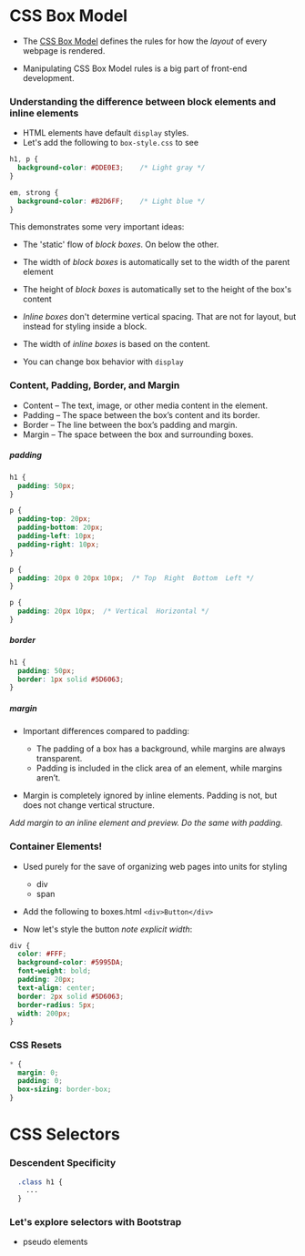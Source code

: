 # CSS Box Model

* The [CSS Box Model](https://www.w3schools.com/css/css_boxmodel.asp) defines the rules for how the *layout* of every webpage is rendered.

* Manipulating CSS Box Model rules is a big part of front-end development.

### Understanding the difference between block elements and inline elements

* HTML elements have default `display` styles.
* Let's add the following to `box-style.css` to see

```css
h1, p {
  background-color: #DDE0E3;    /* Light gray */
}

em, strong {
  background-color: #B2D6FF;    /* Light blue */
}
```

This demonstrates some very important ideas:
  * The 'static' flow of *block boxes*. On below the other.
  * The width of *block boxes* is automatically set to the width of the parent element
  * The height of *block boxes* is automatically set to the height of the box's content
  * *Inline boxes* don't determine vertical spacing. That are not for layout, but instead for styling inside a block.
  * The width of *inline boxes* is based on the content.


* You can change box behavior with `display`

### Content, Padding, Border, and Margin

* Content – The text, image, or other media content in the element.
* Padding – The space between the box’s content and its border.
* Border – The line between the box’s padding and margin.
* Margin – The space between the box and surrounding boxes.


##### padding
```css
h1 {
  padding: 50px;
}

p {
  padding-top: 20px;
  padding-bottom: 20px;
  padding-left: 10px;
  padding-right: 10px;
}

p {
  padding: 20px 0 20px 10px;  /* Top  Right  Bottom  Left */
}

p {
  padding: 20px 10px;  /* Vertical  Horizontal */
}
```


##### border
```css
h1 {
  padding: 50px;
  border: 1px solid #5D6063;
}
```

##### margin

* Important differences compared to padding:
  * The padding of a box has a background, while margins are always transparent.
  * Padding is included in the click area of an element, while margins aren’t.

* Margin is completely ignored by inline elements. Padding is not, but does not change vertical structure.

*Add margin to an inline element and preview. Do the same with padding.*


### Container Elements!
* Used purely for the save of organizing web pages into units for styling
  * div
  * span

* Add the following to boxes.html `<div>Button</div>`
* Now let's style the button *note explicit width*:
```css
div {
  color: #FFF;
  background-color: #5995DA;
  font-weight: bold;
  padding: 20px;
  text-align: center;
  border: 2px solid #5D6063;
  border-radius: 5px;
  width: 200px;
}
```

### CSS Resets
```css
* {
  margin: 0;
  padding: 0;
  box-sizing: border-box;
}
```

# CSS Selectors

### Descendent Specificity
```css
  .class h1 {
    ...
  }
```

### Let's explore selectors with Bootstrap
* pseudo elements
